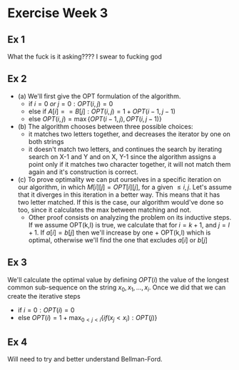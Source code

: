# Exercise Week 3
## Ex 1
What the fuck is it asking???? I swear to fucking god
## Ex 2
- (a) We'll first give the OPT formulation of the algorithm.
	- if $i = 0\ or\ j= 0: OPT(i,j) = 0$ 
	- else if $A[i] == B[j]: OPT(i, j) = 1+OPT(i-1,j-1)$
	- else $OPT(i, j) = \max\{OPT(i-1, j), OPT(i, j-1)\}$
- (b) The algorithm chooses between three possible choices:
	- it matches two letters together, and decreases the iterator by one on both strings
	- it doesn't match two letters, and continues the search by iterating search on X-1 and Y and on X, Y-1
	since the algorithm assigns a point only if it matches two character together, it will not match them again and it's construction is correct.
- (c) To prove optimality we can put ourselves in a specific iteration on our algorithm, in which $M[i][j] = OPT[i][j]$, for a given $\le i,j$. Let's assume that it diverges in this iteration in a better way. This means that it has two letter matched. If this is the case, our algorithm would've done so too, since it calculates the max between matching and not.
	- Other proof consists on analyzing the problem on its inductive steps. If we assume OPT(k,l) is true, we calculate that for $i = k+1$, and $j = l+1$. If $a[i] = b[j]$ then we'll increase by one + OPT(k,l) which is optimal, otherwise we'll find the one that excludes $a[i]$ or $b[j]$
## Ex 3
We'll calculate the optimal value by defining $OPT(i)$ the value of the longest common sub-sequence on the string $x_0, x_1, ..., x_i$. Once we did that we can create the iterative steps
- if $i = 0 : OPT(i) = 0$
- else $OPT(i) = 1 + \max_{0<j<i}\{if(x_j < x_i):OPT(j)\}$
## Ex 4
Will need to try and better understand Bellman-Ford.
